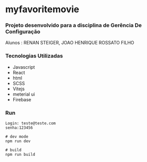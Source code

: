 # myfavoritemovie


### Projeto desenvolvido para a disciplina de Gerência De Configuração
Alunos : RENAN STEIGER, JOAO HENRIQUE ROSSATO FILHO

### Tecnologias Utilizadas
* Javascript
* React
* html
* SCSS
* Vitejs
* meterial ui
* Firebase
          
### Run

```
Login: teste@teste.com
senha:123456

# dev mode
npm run dev

# build
npm run build
```
